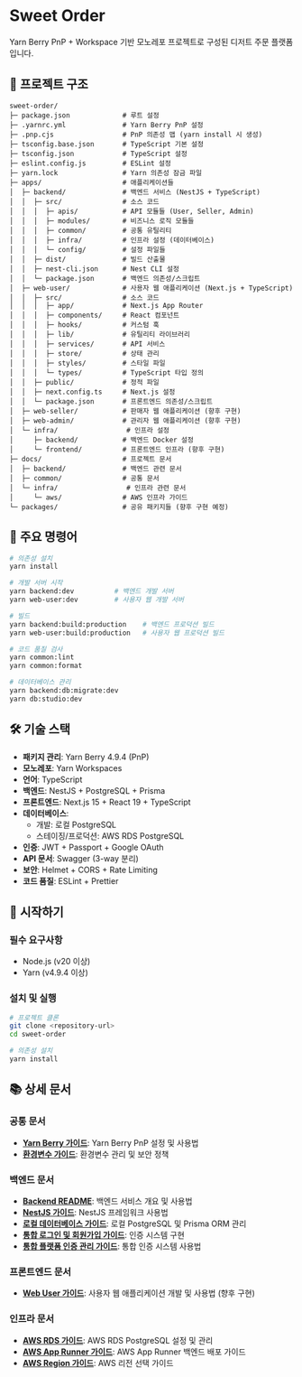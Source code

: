 # Sweet Order

Yarn Berry PnP + Workspace 기반 모노레포 프로젝트로 구성된 디저트 주문 플랫폼입니다.

## 📁 프로젝트 구조

```
sweet-order/
├─ package.json             # 루트 설정
├─ .yarnrc.yml              # Yarn Berry PnP 설정
├─ .pnp.cjs                 # PnP 의존성 맵 (yarn install 시 생성)
├─ tsconfig.base.json       # TypeScript 기본 설정
├─ tsconfig.json            # TypeScript 설정
├─ eslint.config.js         # ESLint 설정
├─ yarn.lock                # Yarn 의존성 잠금 파일
├─ apps/                    # 애플리케이션들
│  ├─ backend/              # 백엔드 서비스 (NestJS + TypeScript)
│  │  ├─ src/               # 소스 코드
│  │  │  ├─ apis/           # API 모듈들 (User, Seller, Admin)
│  │  │  ├─ modules/        # 비즈니스 로직 모듈들
│  │  │  ├─ common/         # 공통 유틸리티
│  │  │  ├─ infra/          # 인프라 설정 (데이터베이스)
│  │  │  └─ config/         # 설정 파일들
│  │  ├─ dist/              # 빌드 산출물
│  │  ├─ nest-cli.json      # Nest CLI 설정
│  │  └─ package.json       # 백엔드 의존성/스크립트
│  ├─ web-user/             # 사용자 웹 애플리케이션 (Next.js + TypeScript)
│  │  ├─ src/               # 소스 코드
│  │  │  ├─ app/            # Next.js App Router
│  │  │  ├─ components/     # React 컴포넌트
│  │  │  ├─ hooks/          # 커스텀 훅
│  │  │  ├─ lib/            # 유틸리티 라이브러리
│  │  │  ├─ services/       # API 서비스
│  │  │  ├─ store/          # 상태 관리
│  │  │  ├─ styles/         # 스타일 파일
│  │  │  └─ types/          # TypeScript 타입 정의
│  │  ├─ public/            # 정적 파일
│  │  ├─ next.config.ts     # Next.js 설정
│  │  └─ package.json       # 프론트엔드 의존성/스크립트
│  ├─ web-seller/           # 판매자 웹 애플리케이션 (향후 구현)
│  ├─ web-admin/            # 관리자 웹 애플리케이션 (향후 구현)
│  └─ infra/                 # 인프라 설정
│     ├─ backend/           # 백엔드 Docker 설정
│     └─ frontend/          # 프론트엔드 인프라 (향후 구현)
├─ docs/                    # 프로젝트 문서
│  ├─ backend/              # 백엔드 관련 문서
│  ├─ common/               # 공통 문서
│  └─ infra/                 # 인프라 관련 문서
│     └─ aws/               # AWS 인프라 가이드
└─ packages/                # 공유 패키지들 (향후 구현 예정)
```

## 🚀 주요 명령어

```bash
# 의존성 설치
yarn install

# 개발 서버 시작
yarn backend:dev          # 백엔드 개발 서버
yarn web-user:dev         # 사용자 웹 개발 서버

# 빌드
yarn backend:build:production    # 백엔드 프로덕션 빌드
yarn web-user:build:production   # 사용자 웹 프로덕션 빌드

# 코드 품질 검사
yarn common:lint
yarn common:format

# 데이터베이스 관리
yarn backend:db:migrate:dev
yarn db:studio:dev
```

## 🛠 기술 스택

- **패키지 관리**: Yarn Berry 4.9.4 (PnP)
- **모노레포**: Yarn Workspaces
- **언어**: TypeScript
- **백엔드**: NestJS + PostgreSQL + Prisma
- **프론트엔드**: Next.js 15 + React 19 + TypeScript
- **데이터베이스**:
  - 개발: 로컬 PostgreSQL
  - 스테이징/프로덕션: AWS RDS PostgreSQL
- **인증**: JWT + Passport + Google OAuth
- **API 문서**: Swagger (3-way 분리)
- **보안**: Helmet + CORS + Rate Limiting
- **코드 품질**: ESLint + Prettier

## 🚀 시작하기

### 필수 요구사항

- Node.js (v20 이상)
- Yarn (v4.9.4 이상)

### 설치 및 실행

```bash
# 프로젝트 클론
git clone <repository-url>
cd sweet-order

# 의존성 설치
yarn install
```

## 📚 상세 문서

### 공통 문서

- **[Yarn Berry 가이드](./docs/common/yarnberry%20-%20가이드.md)**: Yarn Berry PnP 설정 및 사용법
- **[환경변수 가이드](./docs/common/환경변수%20-%20가이드.md)**: 환경변수 관리 및 보안 정책

### 백엔드 문서

- **[Backend README](./docs/backend/README.md)**: 백엔드 서비스 개요 및 사용법
- **[NestJS 가이드](./docs/backend/NestJS%20-%20가이드.md)**: NestJS 프레임워크 사용법
- **[로컬 데이터베이스 가이드](<./docs/backend/데이터베이스(로컬)%20-%20가이드.md>)**: 로컬 PostgreSQL 및 Prisma ORM 관리
- **[통합 로그인 및 회원가입 가이드](./docs/backend/통합%20로그인%20및%20회원가입%20-%20가이드.md)**: 인증 시스템 구현
- **[통합 플랫폼 인증 관리 가이드](./docs/backend/통합%20플랫폼%20인증%20관리%20-%20가이드.md)**: 통합 인증 시스템 사용법

### 프론트엔드 문서

- **[Web User 가이드](./docs/web-user/)**: 사용자 웹 애플리케이션 개발 및 사용법 (향후 구현)

### 인프라 문서

- **[AWS RDS 가이드](<./docs/infra/aws/AWS%20RDS(데이터베이스)%20-%20가이드.md>)**: AWS RDS PostgreSQL 설정 및 관리
- **[AWS App Runner 가이드](<./docs/infra/aws/AWS%20App%20Runner(backend)%20-%20가이드.md>)**: AWS App Runner 백엔드 배포 가이드
- **[AWS Region 가이드](./docs/infra/aws/AWS%20Region%20-%20가이드.md)**: AWS 리전 선택 가이드
